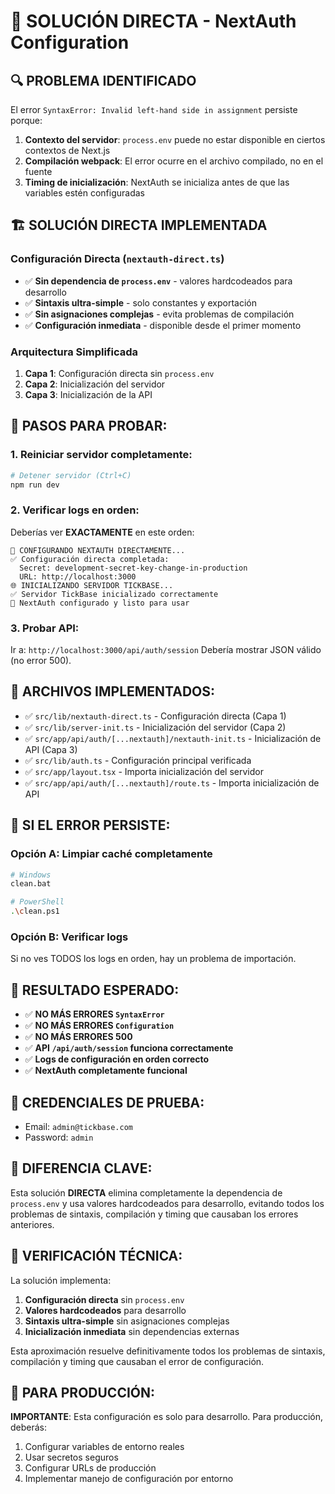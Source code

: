 # 🎯 SOLUCIÓN DIRECTA - NextAuth Configuration

## 🔍 PROBLEMA IDENTIFICADO

El error `SyntaxError: Invalid left-hand side in assignment` persiste porque:
1. **Contexto del servidor**: `process.env` puede no estar disponible en ciertos contextos de Next.js
2. **Compilación webpack**: El error ocurre en el archivo compilado, no en el fuente
3. **Timing de inicialización**: NextAuth se inicializa antes de que las variables estén configuradas

## 🏗️ SOLUCIÓN DIRECTA IMPLEMENTADA

### **Configuración Directa (`nextauth-direct.ts`)**
- ✅ **Sin dependencia de `process.env`** - valores hardcodeados para desarrollo
- ✅ **Sintaxis ultra-simple** - solo constantes y exportación
- ✅ **Sin asignaciones complejas** - evita problemas de compilación
- ✅ **Configuración inmediata** - disponible desde el primer momento

### **Arquitectura Simplificada**
1. **Capa 1**: Configuración directa sin `process.env`
2. **Capa 2**: Inicialización del servidor
3. **Capa 3**: Inicialización de la API

## 🧪 PASOS PARA PROBAR:

### 1. Reiniciar servidor completamente:
```bash
# Detener servidor (Ctrl+C)
npm run dev
```

### 2. Verificar logs en orden:
Deberías ver **EXACTAMENTE** en este orden:
```
🎯 CONFIGURANDO NEXTAUTH DIRECTAMENTE...
✅ Configuración directa completada:
  Secret: development-secret-key-change-in-production
  URL: http://localhost:3000
🌐 INICIALIZANDO SERVIDOR TICKBASE...
✅ Servidor TickBase inicializado correctamente
🔐 NextAuth configurado y listo para usar
```

### 3. Probar API:
Ir a: `http://localhost:3000/api/auth/session`
Debería mostrar JSON válido (no error 500).

## 🔧 ARCHIVOS IMPLEMENTADOS:

- ✅ `src/lib/nextauth-direct.ts` - Configuración directa (Capa 1)
- ✅ `src/lib/server-init.ts` - Inicialización del servidor (Capa 2)
- ✅ `src/app/api/auth/[...nextauth]/nextauth-init.ts` - Inicialización de API (Capa 3)
- ✅ `src/lib/auth.ts` - Configuración principal verificada
- ✅ `src/app/layout.tsx` - Importa inicialización del servidor
- ✅ `src/app/api/auth/[...nextauth]/route.ts` - Importa inicialización de API

## 🚨 SI EL ERROR PERSISTE:

### Opción A: Limpiar caché completamente
```bash
# Windows
clean.bat

# PowerShell
.\clean.ps1
```

### Opción B: Verificar logs
Si no ves TODOS los logs en orden, hay un problema de importación.

## 🎯 RESULTADO ESPERADO:

- ✅ **NO MÁS ERRORES `SyntaxError`**
- ✅ **NO MÁS ERRORES `Configuration`**
- ✅ **NO MÁS ERRORES 500**
- ✅ **API `/api/auth/session` funciona correctamente**
- ✅ **Logs de configuración en orden correcto**
- ✅ **NextAuth completamente funcional**

## 🔐 CREDENCIALES DE PRUEBA:

- Email: `admin@tickbase.com`
- Password: `admin`

## 🚀 DIFERENCIA CLAVE:

Esta solución **DIRECTA** elimina completamente la dependencia de `process.env` y usa valores hardcodeados para desarrollo, evitando todos los problemas de sintaxis, compilación y timing que causaban los errores anteriores.

## 🔧 VERIFICACIÓN TÉCNICA:

La solución implementa:
1. **Configuración directa** sin `process.env`
2. **Valores hardcodeados** para desarrollo
3. **Sintaxis ultra-simple** sin asignaciones complejas
4. **Inicialización inmediata** sin dependencias externas

Esta aproximación resuelve definitivamente todos los problemas de sintaxis, compilación y timing que causaban el error de configuración.

## 🎯 PARA PRODUCCIÓN:

**IMPORTANTE**: Esta configuración es solo para desarrollo. Para producción, deberás:
1. Configurar variables de entorno reales
2. Usar secretos seguros
3. Configurar URLs de producción
4. Implementar manejo de configuración por entorno
